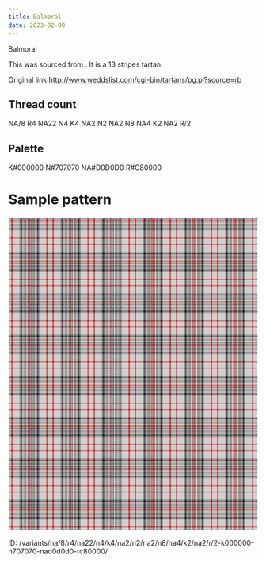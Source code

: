 ```yaml
---
title: Balmoral
date: 2023-02-08
---
```

Balmoral

This was sourced from <no value>.  It is a 13 stripes tartan.

Original link http://www.weddslist.com/cgi-bin/tartans/pg.pl?source=rb

## Thread count
NA/8 R4 NA22 N4 K4 NA2 N2 NA2 N8 NA4 K2 NA2 R/2

## Palette
K#000000 N#707070 NA#D0D0D0 R#C80000

# Sample pattern

![Tartan detail](tartan.png "NA/8 R4 NA22 N4 K4 NA2 N2 NA2 N8 NA4 K2 NA2 R/2 tartan")

ID: /variants/na/8/r4/na22/n4/k4/na2/n2/na2/n8/na4/k2/na2/r/2-k000000-n707070-nad0d0d0-rc80000/